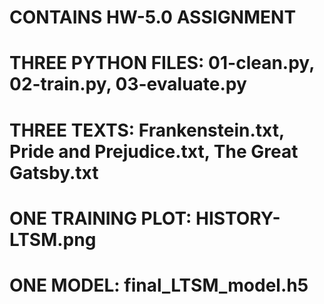 # CONTAINS HW-5.0 ASSIGNMENT
# THREE PYTHON FILES: 01-clean.py, 02-train.py, 03-evaluate.py
# THREE TEXTS: Frankenstein.txt, Pride and Prejudice.txt, The Great Gatsby.txt
# ONE TRAINING PLOT: HISTORY-LTSM.png
# ONE MODEL: final_LTSM_model.h5
